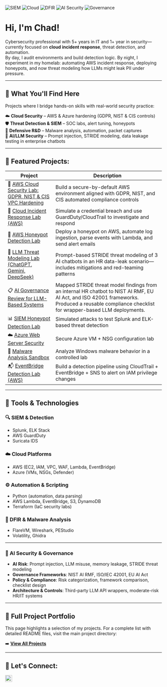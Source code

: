 ![SIEM](https://img.shields.io/badge/SIEM-Splunk/ELK-blue)
![Cloud](https://img.shields.io/badge/Cloud-AWS%20|%20Azure-orange)
![DFIR](https://img.shields.io/badge/DFIR-Malware%20Analysis-red)
![AI Security](https://img.shields.io/badge/AI%20Security-LLM%20Threat%20Modeling-purple)
![Governance](https://img.shields.io/badge/Governance-AI%20Compliance%20Mapping-lightgrey)


# Hi, I'm Chad!

Cybersecurity professional with 5+ years in IT and 1+ year in security—currently focused on **cloud incident response**, threat detection, and automation. <br/>
By day, I audit environments and build detection logic. By night, I experiment in my homelab: automating AWS incident response, deploying honeypots, and now threat modeling how LLMs might leak PII under pressure.

---

## 🧠 What You'll Find Here

Projects where I bridge hands-on skills with real-world security practice:

☁️ **Cloud Security** – AWS & Azure hardening (GDPR, NIST & CIS controls)  
🛡️ **Threat Detection & SIEM** – SOC labs, alert tuning, honeypots  
🔬 **Defensive R&D** – Malware analysis, automation, packet captures  
🧠 **AI/LLM Security** – Prompt injection, STRIDE modeling, data leakage testing in enterprise chatbots

---

## 🌟 Featured Projects:

| Project | Description |
|--------|-------------|
| 🔐 [AWS Cloud Security Lab: GDPR, NIST & CIS VPC Hardening](https://github.com/ChadVanHalen/Tech-Portfolio/tree/main/projects/AWS%20VPC%20Hardening%20NIST%20CIS%20Compliance) | Build a secure-by-default AWS environment aligned with GDPR, NIST, and CIS automated compliance controls |
| 🚨 [Cloud Incident Response Lab (AWS)](https://github.com/ChadVanHalen/Tech-Portfolio/tree/main/projects/Cloud%20Incident%20Response%20Lab) | Simulate a credential breach and use GuardDuty/CloudTrail to investigate and respond |
| 🐝 [AWS Honeypot Detection Lab](https://github.com/ChadVanHalen/Tech-Portfolio/tree/main/projects/AWS%20Honeypot%20Detection%20Lab) | Deploy a honeypot on AWS, automate log ingestion, parse events with Lambda, and send alert emails |
| 🤖 [LLM Threat Modeling Lab (ChatGPT, Gemini, DeepSeek)](https://github.com/ChadVanHalen/Tech-Portfolio/blob/main/projects/AI-LLM%20Threat%20Modeling/README.md) | Prompt-based STRIDE threat modeling of 3 AI chatbots in an HR data-leak scenario—includes mitigations and red-teaming patterns |
| 📋 [AI Governance Review for LLM-Based Systems](https://github.com/ChadVanHalen/Tech-Portfolio/tree/main/projects/AI-LLM%20Governance%20Review) | Mapped STRIDE threat model findings from an internal HR chatbot to NIST AI RMF, EU AI Act, and ISO 42001 frameworks. Produced a reusable compliance checklist for wrapper-based LLM deployments. |
| 📊 [SIEM Honeypot Detection Lab](https://github.com/ChadVanHalen/Tech-Portfolio/tree/main/projects/SIEM%20Honeypot%20Lab) | Simulated attacks to test Splunk and ELK-based threat detection |
| ☁️ [Azure Web Server Security](https://github.com/ChadVanHalen/Tech-Portfolio/tree/main/projects/Azure%20Creating%20A%20Virtual%20Machine%20and%20Web%20Server) | Secure Azure VM + NSG configuration lab |
| 🧬 [Malware Analysis Sandbox](https://github.com/ChadVanHalen/Tech-Portfolio/tree/main/projects/Malware%20Analysis%20Lab) | Analyze Windows malware behavior in a controlled lab |
| 📬 [EventBridge Detection Lab (AWS)](https://github.com/ChadVanHalen/Tech-Portfolio/tree/main/projects/CloudTrail%20EventBridge%20IAM%20Detection%20Lab) | Build a detection pipeline using CloudTrail + EventBridge + SNS to alert on IAM privilege changes |

---

## 🧪 Tools & Technologies

### 🔍 SIEM & Detection
- Splunk, ELK Stack
- AWS GuardDuty
- Suricata IDS

### ☁️ Cloud Platforms
- AWS (EC2, IAM, VPC, WAF, Lambda, EventBridge)
- Azure (VMs, NSGs, Defender)

### ⚙️ Automation & Scripting
- Python (automation, data parsing)
- AWS Lambda, EventBridge, S3, DynamoDB
- Terraform (IaC security labs)

### 🧬 DFIR & Malware Analysis
- FlareVM, Wireshark, PEStudio
- Volatility, Ghidra

---

### 🧠 AI Security & Governance
- **AI Risk**: Prompt injection, LLM misuse, memory leakage, STRIDE threat modeling
- **Governance Frameworks**: NIST AI RMF, ISO/IEC 42001, EU AI Act
- **Policy & Compliance**: Risk categorization, framework comparison, checklist design
- **Architecture & Controls**: Third-party LLM API wrappers, moderate-risk HR/IT systems

---

## 📂 Full Project Portfolio

This page highlights a selection of my projects. For a complete list with detailed README files, visit the main project directory:

➡️ **[View All Projects]([https://github.com/ChadVanHalen/Tech-Portfolio/tree/main/projects](https://github.com/ChadVanHalen/Tech-Portfolio/tree/main/projects))**

---

## 🤳 Let's Connect:

[<img align="left" alt="JoshMadakor | LinkedIn" width="22px" src="https://cdn.jsdelivr.net/npm/simple-icons@v3/icons/linkedin.svg" />][linkedin]

[linkedin]: https://www.linkedin.com/in/chadwick-van-oostendorp-642b8b47/


